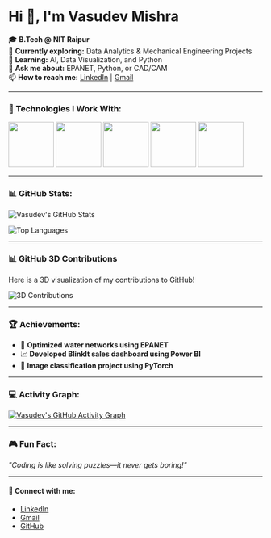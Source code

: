 # Hi 👋, I'm Vasudev Mishra

🎓 **B.Tech @ NIT Raipur**  
🔭 **Currently exploring:** Data Analytics & Mechanical Engineering Projects  
🌱 **Learning:** AI, Data Visualization, and Python  
💬 **Ask me about:** EPANET, Python, or CAD/CAM  
📫 **How to reach me:** [LinkedIn](https://www.linkedin.com/in/vasudev-mishra-6a83b1260/) | [Gmail](mailto:mishravasudev725@gmail.com)

---

### 🚀 Technologies I Work With:
<img src="https://img.shields.io/badge/Python-%2314354C.svg?style=flat-square&logo=python&logoColor=white" width="90"/> <img src="https://img.shields.io/badge/SQL-%23187CB7.svg?style=flat-square&logo=postgresql&logoColor=white" width="90"/> <img src="https://img.shields.io/badge/Power%20BI-F2C811?style=flat-square&logo=power-bi&logoColor=black" width="90"/> <img src="https://img.shields.io/badge/ANSYS-%23E7352D.svg?style=flat-square&logo=ansys&logoColor=white" width="90"/> <img src="https://img.shields.io/badge/Microsoft%20Excel-%23217346.svg?style=flat-square&logo=microsoft-excel&logoColor=white" width="90"/>


---

### 📊 GitHub Stats:
![Vasudev's GitHub Stats](https://github-readme-stats.vercel.app/api?username=VasudevMishra&show_icons=true&theme=radical)

![Top Languages](https://github-readme-stats.vercel.app/api/top-langs/?username=VasudevMishra&layout=compact&theme=radical)

---

### 📊 GitHub 3D Contributions

Here is a 3D visualization of my contributions to GitHub!

![3D Contributions](https://raw.githubusercontent.com/VasudevMishra/VasudevMishra/main/profile-3d-contrib.svg)

---

### 🏆 Achievements:
- 🚀 **Optimized water networks using EPANET**
- 📈 **Developed BlinkIt sales dashboard using Power BI**
- 🌟 **Image classification project using PyTorch**

---

### 💻 Activity Graph:
[![Vasudev's GitHub Activity Graph](https://github-readme-activity-graph.cyclic.app/graph?username=VasudevMishra&theme=radical)](https://github.com/VasudevMishra)

---

### 🎮 Fun Fact:
*"Coding is like solving puzzles—it never gets boring!"*

---

#### 🔗 Connect with me:

- [LinkedIn](https://www.linkedin.com/in/vasudev-mishra-6a83b1260/)
- [Gmail](mailto:mishravasudev725@gmail.com)
- [GitHub](https://github.com/VasudevMishra)

